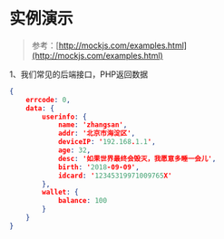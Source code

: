 # 实例演示

> 参考：[http://mockjs.com/examples.html](http://mockjs.com/examples.html)

1、我们常见的后端接口，PHP返回数据

```json
{
    errcode: 0,
    data: {
        userinfo: {
            name: 'zhangsan',
            addr: '北京市海淀区',
            deviceIP: '192.168.1.1',
            age: 32,
            desc: '如果世界最终会毁灭，我愿意多睡一会儿',
            birth: '2018-09-09',
            idcard: '12345319971009765X'
        },
        wallet: {
            balance: 100
        }
    }
}
```



